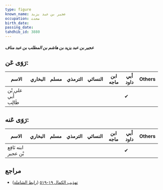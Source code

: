 ```yaml
---
type: figure
known_name: عجير بن عبد يزيد
occupation: محدث
birth_date:
passing_date:
tahdhib_id: 3880
---
```

##### عجير بن عبد يزيد بن هاشم بن المطلب بن عبد مناف

## رَوَى عَن:
| الاسم               | البخاري | مسلم | الترمذي | النسائي | ابن ماجه | أبي داود | Others |
| ------------------- | ------- | ---- | ------- | ------- | -------- | -------- | ------ |
| علي بْن أَبي طَالِب |         |      |         |         |          | ✔        |        |
## رَوَى عَنه:
| الاسم                | البخاري | مسلم | الترمذي | النسائي | ابن ماجه | أبي داود | Others |
| -------------------- | ------- | ---- | ------- | ------- | -------- | -------- | ------ |
| ابنه نَافِع بْن عجير |         |      |         |         |          | ✔        |        |
## مراجع
- [تهذيب الكمال ١٩-٥١٩](obsidian://open?vault=Tahdhib-al-Kamal&file=Figures/٣٨٨٠-عجير%20بن%20عبد%20يزيد%20بن%20هاشم%20بن%20المطلب%20بن%20عبد%20مناف) ([رابط الشاملة](https://shamela.ws/book/3722/10093))